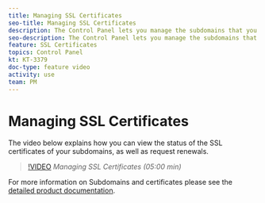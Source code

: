 ```yaml
---
title: Managing SSL Certificates
seo-title: Managing SSL Certificates
description: The Control Panel lets you manage the subdomains that you delegated to Adobe Campaign. You can view your subdomains, as well as request renewal of their certificates.
seo-description: The Control Panel lets you manage the subdomains that you delegated to Adobe Campaign. You can view your subdomains, as well as request renewal of their certificates.
feature: SSL Certificates
topics: Control Panel
kt: KT-3379
doc-type: feature video
activity: use
team: PM
---
```


# Managing SSL Certificates

The video below explains how you can view the status of the SSL certificates of your subdomains, as well as request renewals.

>[!VIDEO](https://video.tv.adobe.com/v/28492?quality=12)
*Managing SSL Certificates (05:00 min)*

For more information on Subdomains and certificates please see the [detailed product documentation]( https://helpx.adobe.com/campaign/kb/control-panel-subdomains-certificates.html).
